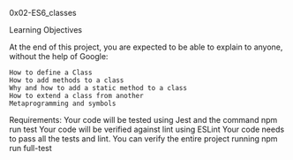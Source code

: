 0x02-ES6_classes

Learning Objectives

At the end of this project, you are expected to be able to explain to anyone, without the help of Google:

    How to define a Class
    How to add methods to a class
    Why and how to add a static method to a class
    How to extend a class from another
    Metaprogramming and symbols

Requirements:
	Your code will be tested using Jest and the command npm run test
	Your code will be verified against lint using ESLint
	Your code needs to pass all the tests and lint. You can verify
	the entire project running npm run full-test
